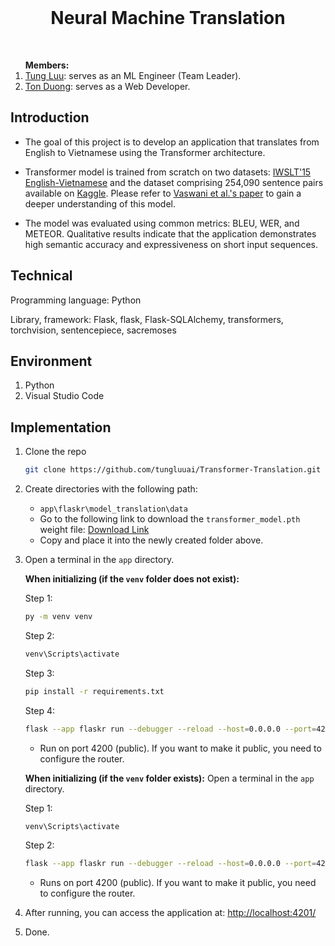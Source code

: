 <!-- PROJECT LOGO -->
<br />
  <p align="center">
    <h1 style="text-align: center;">Neural Machine Translation</h1>
    <br />
    <ol  style="text-align:left">
       <strong>Members: </strong>
    <br />
    <li>
    <a href="https://github.com/tungluuai" target="_blank">Tung Luu</a>: serves as an ML Engineer (Team Leader).
    </li>
    <li>
     <a href="https://github.com/duongtanton" target="_blank">Ton Duong</a>: serves as a Web Developer.
    </li>
    </ol>
  </p>
</div>

## Introduction
- The goal of this project is to develop an application that translates from English to Vietnamese using the Transformer architecture.

- Transformer model is trained from scratch on two datasets:  <a href="https://huggingface.co/datasets/IWSLT/mt_eng_vietnamese" target="_blank">IWSLT'15 English-Vietnamese</a> and the dataset comprising 254,090 sentence pairs available on <a href="https://www.kaggle.com/discussions/general/253495" target="_blank">Kaggle</a>. Please refer to <a href="https://arxiv.org/pdf/1706.03762" target="_blank">Vaswani et al.'s paper</a> to gain a deeper understanding of this model.
- The model was evaluated using common metrics: BLEU, WER, and METEOR. Qualitative results indicate that the application demonstrates high semantic accuracy and expressiveness on short input sequences.
## Technical
Programming language: Python

Library, framework: Flask, flask, Flask-SQLAlchemy, transformers, torchvision, sentencepiece, sacremoses

## Environment
1. Python
2. Visual Studio Code

## Implementation
1. Clone the repo
    ```sh
    git clone https://github.com/tungluuai/Transformer-Translation.git
    ```
2. Create directories with the following path:
    - `app\flaskr\model_translation\data`
    - Go to the following link to download the `transformer_model.pth` weight file: [Download Link](https://drive.google.com/file/d/1EImLEUTnhuzJL1P7ffzhdqCP1M93u5lP/view?usp=sharing)
    - Copy and place it into the newly created folder above.
3. Open a terminal in the `app` directory.

    **When initializing (if the `venv` folder does not exist):**

    Step 1:
    ```sh
    py -m venv venv
    ```

    Step 2:
    ```sh
    venv\Scripts\activate
    ```

    Step 3:
    ```sh
    pip install -r requirements.txt
    ```

    Step 4:
    ```sh
    flask --app flaskr run --debugger --reload --host=0.0.0.0 --port=4201 
    ```

    + Run on port 4200 (public). If you want to make it public, you need to configure the router.

    **When initializing (if the `venv` folder exists):** Open a terminal in the `app` directory.

    Step 1:
    ```sh
    venv\Scripts\activate
    ```

    Step 2:
    ```sh
    flask --app flaskr run --debugger --reload --host=0.0.0.0 --port=4201 
    ```

    + Runs on port 4200 (public). If you want to make it public, you need to configure the router.

4. After running, you can access the application at: [http://localhost:4201/](http://localhost:4201/)

5. Done.

<br/>

